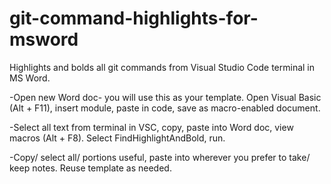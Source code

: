 # git-command-highlights-for-msword
Highlights and bolds all git commands from Visual Studio Code terminal in MS Word. 

-Open new Word doc- you will use this as your template.  Open Visual Basic (Alt + F11), insert module, paste in code, save as macro-enabled document.

-Select all text from terminal in VSC, copy, paste into Word doc, view macros (Alt + F8).  Select FindHighlightAndBold, run. 

-Copy/ select all/ portions useful, paste into wherever you prefer to take/ keep notes.  Reuse template as needed. 
